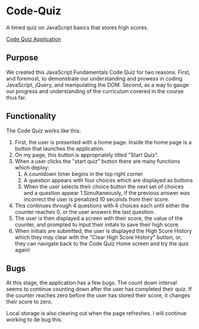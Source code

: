 # Code-Quiz

A timed quiz on JavaScript basics that stores high scores.

[Code Quiz Application](https://kaitlyncarlson.github.io/Code-Quiz/ "Code Quiz")

## Purpose

We created this JavaScript Fundamentals Code Quiz for two reasons. First, and foremost, to demonstrate our understanding and prowess in coding JavaScript, jQuery, and manipulating the DOM. Second, as a way to gauge our progress and understanding of the curriculum covered in the course thus far.

## Functionality

The Code Quiz works like this:

1. First, the user is presented with a home page. Inside the home page is a button that launches the application.
2. On my page, this button is appropriately titled "Start Quiz".
3. When a user clicks the "start quiz" button there are many functions which deploy:
   1. A countdown timer begins in the top right corner
   2. A question appears with four choices which are displayed as buttons
   3. When the user selects their choice button the next set of choices and a question appear
      1.Simultaneously, if the previous answer was incorrect the user is penalized 10 seconds from their score.
4. This continues through 4 questions with 4 choices each until either the counter reaches 0, or the user answers the last question.
5. The user is then displayed a screen with their score, the value of the counter, and prompted to input their initals to save their high score.
6. When initials are submitted, the user is displayed the High Score History which they may clear with the "Clear High Score History" button; or, they can navigate back to the Code Quiz Home screen and try the quiz again!

## Bugs

At this stage, the application has a few bugs. The count down interval seems to continue counting down after the user has completed their quiz. If the counter reaches zero before the user has stored their score, it changes their score to zero.

Local storage is also clearing out when the page refreshes. I will continue working to de bug this.
